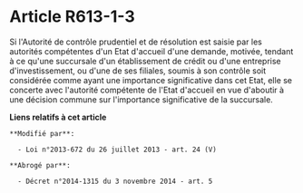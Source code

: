 # Article R613-1-3

Si l'Autorité de contrôle prudentiel et de résolution est saisie par les autorités compétentes d'un Etat d'accueil d'une
demande, motivée, tendant à ce qu'une succursale d'un établissement de crédit ou d'une entreprise d'investissement, ou d'une
de ses filiales, soumis à son contrôle soit considérée comme ayant une importance significative dans cet Etat, elle se
concerte avec l'autorité compétente de l'Etat d'accueil en vue d'aboutir à une décision commune sur l'importance
significative de la succursale.

**Liens relatifs à cet article**

	**Modifié par**:

	  - Loi n°2013-672 du 26 juillet 2013 - art. 24 (V)

	**Abrogé par**:

	  - Décret n°2014-1315 du 3 novembre 2014 - art. 5

